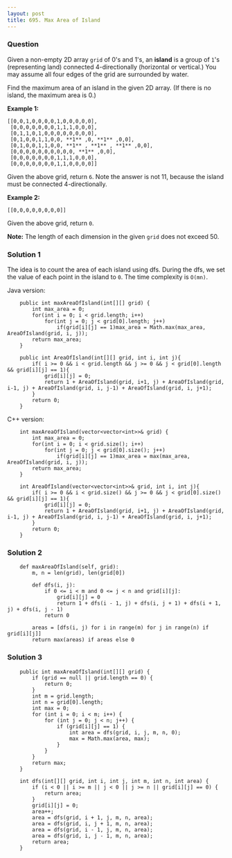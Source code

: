 ```yaml
---
layout: post
title: 695. Max Area of Island
---
```

### Question
Given a non-empty 2D array `grid` of 0's and 1's, an **island** is a group of
`1`'s (representing land) connected 4-directionally (horizontal or vertical.)
You may assume all four edges of the grid are surrounded by water.

Find the maximum area of an island in the given 2D array. (If there is no
island, the maximum area is 0.)

 **Example 1:**

    
    
    [[0,0,1,0,0,0,0,1,0,0,0,0,0],
     [0,0,0,0,0,0,0,1,1,1,0,0,0],
     [0,1,1,0,1,0,0,0,0,0,0,0,0],
     [0,1,0,0,1,1,0,0, **1** ,0, **1** ,0,0],
     [0,1,0,0,1,1,0,0, **1** , **1** , **1** ,0,0],
     [0,0,0,0,0,0,0,0,0,0, **1** ,0,0],
     [0,0,0,0,0,0,0,1,1,1,0,0,0],
     [0,0,0,0,0,0,0,1,1,0,0,0,0]]
    

Given the above grid, return `6`. Note the answer is not 11, because the
island must be connected 4-directionally.

**Example 2:**

    
    
    [[0,0,0,0,0,0,0,0]]

Given the above grid, return `0`.

 **Note:** The length of each dimension in the given `grid` does not exceed
50.

### Solution 1
The idea is to count the area of each island using dfs. During the dfs, we set
the value of each point in the island to `0`. The time complexity is `O(mn)`.

Java version:

    
    
        public int maxAreaOfIsland(int[][] grid) {
            int max_area = 0;
            for(int i = 0; i < grid.length; i++)
                for(int j = 0; j < grid[0].length; j++)
                    if(grid[i][j] == 1)max_area = Math.max(max_area, AreaOfIsland(grid, i, j));
            return max_area;
        }
        
        public int AreaOfIsland(int[][] grid, int i, int j){
            if( i >= 0 && i < grid.length && j >= 0 && j < grid[0].length && grid[i][j] == 1){
                grid[i][j] = 0;
                return 1 + AreaOfIsland(grid, i+1, j) + AreaOfIsland(grid, i-1, j) + AreaOfIsland(grid, i, j-1) + AreaOfIsland(grid, i, j+1);
            }
            return 0;
        }
    

C++ version:

    
    
        int maxAreaOfIsland(vector<vector<int>>& grid) {
            int max_area = 0;
            for(int i = 0; i < grid.size(); i++)
                for(int j = 0; j < grid[0].size(); j++)
                    if(grid[i][j] == 1)max_area = max(max_area, AreaOfIsland(grid, i, j));
            return max_area;
        }
        
        int AreaOfIsland(vector<vector<int>>& grid, int i, int j){
            if( i >= 0 && i < grid.size() && j >= 0 && j < grid[0].size() && grid[i][j] == 1){
                grid[i][j] = 0;
                return 1 + AreaOfIsland(grid, i+1, j) + AreaOfIsland(grid, i-1, j) + AreaOfIsland(grid, i, j-1) + AreaOfIsland(grid, i, j+1);
            }
            return 0;
        }
    


### Solution 2
    
    
        def maxAreaOfIsland(self, grid):
            m, n = len(grid), len(grid[0])
    
            def dfs(i, j):
                if 0 <= i < m and 0 <= j < n and grid[i][j]:
                    grid[i][j] = 0
                    return 1 + dfs(i - 1, j) + dfs(i, j + 1) + dfs(i + 1, j) + dfs(i, j - 1)
                return 0
    
            areas = [dfs(i, j) for i in range(m) for j in range(n) if grid[i][j]]
            return max(areas) if areas else 0


### Solution 3
    
    
        public int maxAreaOfIsland(int[][] grid) {
            if (grid == null || grid.length == 0) {
                return 0;
            }
            int m = grid.length;
            int n = grid[0].length;
            int max = 0;
            for (int i = 0; i < m; i++) {
                for (int j = 0; j < n; j++) {
                    if (grid[i][j] == 1) {
                        int area = dfs(grid, i, j, m, n, 0);
                        max = Math.max(area, max);
                    }
                }
            }
            return max;
        }
    
        int dfs(int[][] grid, int i, int j, int m, int n, int area) {
            if (i < 0 || i >= m || j < 0 || j >= n || grid[i][j] == 0) {
                return area;
            }
            grid[i][j] = 0;
            area++;
            area = dfs(grid, i + 1, j, m, n, area);
            area = dfs(grid, i, j + 1, m, n, area);
            area = dfs(grid, i - 1, j, m, n, area);
            area = dfs(grid, i, j - 1, m, n, area);
            return area;
        }
    



